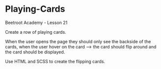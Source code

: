 # Playing-Cards
Beetroot Academy - Lesson 21

Create a row of playing cards.

When the user opens the page they should only see the backside of the cards,
when the user hover on the card --> the card should flip around and the card should be displayed.

Use HTML and SCSS to create the flipping cards.
